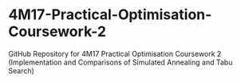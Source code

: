 # 4M17-Practical-Optimisation-Coursework-2
GitHub Repository for 4M17 Practical Optimisation Coursework 2 (Implementation and Comparisons of Simulated Annealing and Tabu Search)
